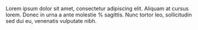 Lorem ipsum dolor sit amet, consectetur adipiscing elit. Aliquam at cursus lorem. Donec in urna a ante molestie %
sagittis. Nunc tortor leo, sollicitudin sed dui eu, venenatis vulputate nibh.